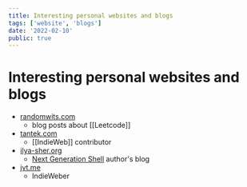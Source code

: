 ```yaml
---
title: Interesting personal websites and blogs
tags: ['website', 'blogs']
date: '2022-02-10'
public: true
---
```


# Interesting personal websites and blogs 

- [randomwits.com](https://randomwits.com)
  - blog posts about [[Leetcode]]
- [tantek.com](https://tantek.com)
  - [[IndieWeb]] contributor
- [ilya-sher.org](https://ilya-sher.org/)
  - [Next Generation Shell](https://ngs-lang.org) author's blog
- [jvt.me](https://www.jvt.me)
  - IndieWeber

